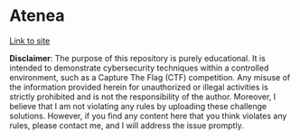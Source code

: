# Atenea

[Link to site](https://atenea.ccn-cert.cni.es/)

**Disclaimer**: The purpose of this repository is purely educational. It is intended to demonstrate cybersecurity techniques within a controlled environment, such as a Capture The Flag (CTF) competition. Any misuse of the information provided herein for unauthorized or illegal activities is strictly prohibited and is not the responsibility of the author. Moreover, I believe that I am not violating any rules by uploading these challenge solutions. However, if you find any content here that you think violates any rules, please contact me, and I will address the issue promptly.
